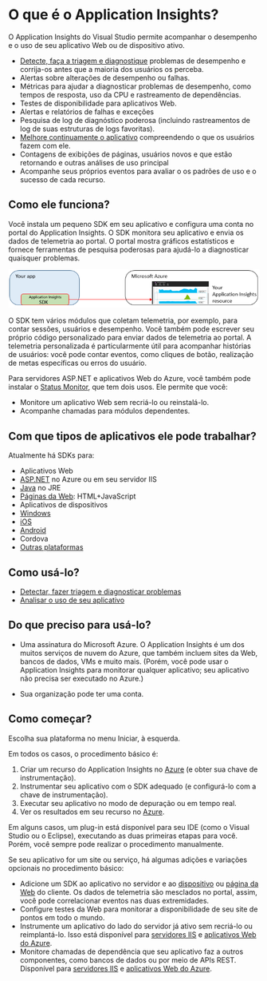 <properties 
	pageTitle="O que é o Application Insights?" 
	description="Acompanhe o uso e o desempenho do seu aplicativo Web ou de dispositivo ativo. Detecte, faça triagem e diagnostique problemas. Monitore e melhore continuamente o sucesso com seus usuários." 
	services="application-insights" 
    documentationCenter=""
	authors="alancameronwills" 
	manager="ronmart"/>

<tags 
	ms.service="application-insights" 
	ms.workload="tbd" 
	ms.tgt_pltfrm="ibiza" 
	ms.devlang="na" 
	ms.topic="article" 
	ms.date="04/22/2015" 
	ms.author="awills"/>
 
# O que é o Application Insights?

O Application Insights do Visual Studio permite acompanhar o desempenho e o uso de seu aplicativo Web ou de dispositivo ativo.

* [Detecte, faça a triagem e diagnostique][detect] problemas de desempenho e corrija-os antes que a maioria dos usuários os perceba.
 *  Alertas sobre alterações de desempenho ou falhas.
 *  Métricas para ajudar a diagnosticar problemas de desempenho, como tempos de resposta, uso da CPU e rastreamento de dependências.
 *  Testes de disponibilidade para aplicativos Web.
 *  Alertas e relatórios de falhas e exceções
 *  Pesquisa de log de diagnóstico poderosa (incluindo rastreamentos de log de suas estruturas de logs favoritas).
* [Melhore continuamente o aplicativo][knowUsers] compreendendo o que os usuários fazem com ele. 
 * Contagens de exibições de páginas, usuários novos e que estão retornando e outras análises de uso principal
 * Acompanhe seus próprios eventos para avaliar o os padrões de uso e o sucesso de cada recurso.

## Como ele funciona?

Você instala um pequeno SDK em seu aplicativo e configura uma conta no portal do Application Insights. O SDK monitora seu aplicativo e envia os dados de telemetria ao portal. O portal mostra gráficos estatísticos e fornece ferramentas de pesquisa poderosas para ajudá-lo a diagnosticar quaisquer problemas.

![O SDK do Application Insights em seu aplicativo envia telemetria ao recurso do Application Insights no portal do Azure.](./media/app-insights-overview/01-scheme.png)

O SDK tem vários módulos que coletam telemetria, por exemplo, para contar sessões, usuários e desempenho. Você também pode escrever seu próprio código personalizado para enviar dados de telemetria ao portal. A telemetria personalizada é particularmente útil para acompanhar histórias de usuários: você pode contar eventos, como cliques de botão, realização de metas específicas ou erros do usuário.

Para servidores ASP.NET e aplicativos Web do Azure, você também pode instalar o [Status Monitor][redfield], que tem dois usos. Ele permite que você:

* Monitore um aplicativo Web sem recriá-lo ou reinstalá-lo.
* Acompanhe chamadas para módulos dependentes.

## Com que tipos de aplicativos ele pode trabalhar?

Atualmente há SDKs para:

* Aplicativos Web
 * [ASP.NET][greenbrown] no Azure ou em seu servidor IIS
 * [Java][java] no JRE 
 * [Páginas da Web][client]: HTML+JavaScript
* Aplicativos de dispositivos
 * [Windows][windows]
 * [iOS][ios]
 * [Android][android]
 * Cordova
 * [Outras plataformas][platforms]


## Como usá-lo?

* [Detectar, fazer triagem e diagnosticar problemas][detect]
* [Analisar o uso de seu aplicativo][knowUsers]


## Do que preciso para usá-lo?

* Uma assinatura do Microsoft Azure. O Application Insights é um dos muitos serviços de nuvem do Azure, que também incluem sites da Web, bancos de dados, VMs e muito mais. (Porém, você pode usar o Application Insights para monitorar qualquer aplicativo; seu aplicativo não precisa ser executado no Azure.) 

 * Sua organização pode ter uma conta.


## Como começar?

Escolha sua plataforma no menu Iniciar, à esquerda.

Em todos os casos, o procedimento básico é:

1. Criar um recurso do Application Insights no [Azure][portal] (e obter sua chave de instrumentação).
2. Instrumentar seu aplicativo com o SDK adequado (e configurá-lo com a chave de instrumentação).
3. Executar seu aplicativo no modo de depuração ou em tempo real.
4. Ver os resultados em seu recurso no [Azure][portal].

Em alguns casos, um plug-in está disponível para seu IDE (como o Visual Studio ou o Eclipse), executando as duas primeiras etapas para você. Porém, você sempre pode realizar o procedimento manualmente.

Se seu aplicativo for um site ou serviço, há algumas adições e variações opcionais no procedimento básico:

* Adicione um SDK ao aplicativo no servidor e ao [dispositivo][windows] ou [página da Web][client] do cliente. Os dados de telemetria são mesclados no portal, assim, você pode correlacionar eventos nas duas extremidades.
* Configure testes da Web para monitorar a disponibilidade de seu site de pontos em todo o mundo.
* Instrumente um aplicativo do lado do servidor já ativo sem recriá-lo ou reimplantá-lo. Isso está disponível para [servidores IIS][redfield] e [aplicativos Web do Azure][azure].
* Monitore chamadas de dependência que seu aplicativo faz a outros componentes, como bancos de dados ou por meio de APIs REST. Disponível para [servidores IIS][redfield] e [aplicativos Web do Azure][azure].


<!--Link references-->

[android]: app-insights-android.md
[azure]: ../insights-perf-analytics.md
[client]: app-insights-javascript.md
[detect]: app-insights-detect-triage-diagnose.md
[greenbrown]: app-insights-start-monitoring-app-health-usage.md
[ios]: app-insights-ios.md
[java]: app-insights-java-get-started.md
[knowUsers]: app-insights-overview-usage.md
[platforms]: app-insights-platforms.md
[portal]: http://portal.azure.com/
[redfield]: app-insights-monitor-performance-live-website-now.md
[windows]: app-insights-windows-get-started.md

<!---HONumber=58--> 